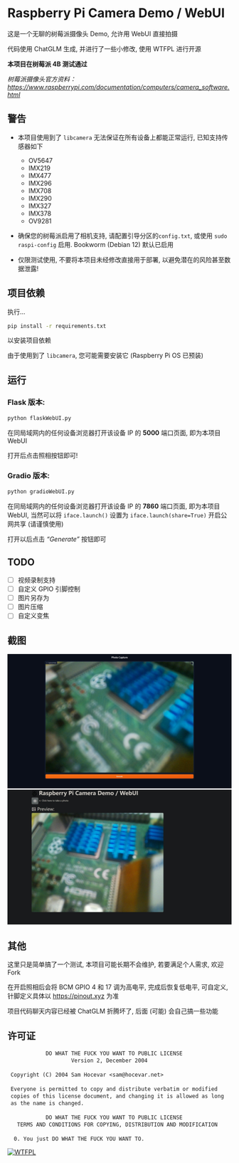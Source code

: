# Raspberry Pi Camera Demo / WebUI

这是一个无聊的树莓派摄像头 Demo, 允许用 WebUI 直接拍摄

代码使用 ChatGLM 生成, 并进行了一些小修改, 使用 WTFPL 进行开源

__本项目在树莓派 4B 测试通过__

_树莓派摄像头官方资料：https://www.raspberrypi.com/documentation/computers/camera_software.html_

## 警告

- 本项目使用到了 `libcamera` 无法保证在所有设备上都能正常运行, 已知支持传感器如下
  - OV5647
  - IMX219
  - IMX477
  - IMX296
  - IMX708
  - IMX290
  - IMX327
  - IMX378
  - OV9281

- 确保您的树莓派启用了相机支持, 请配置引导分区的`config.txt`, 或使用 `sudo raspi-config` 启用. Bookworm (Debian 12) 默认已启用

- 仅限测试使用, 不要将本项目未经修改直接用于部署, 以避免潜在的风险甚至数据泄露!

## 项目依赖

执行...

```bash
pip install -r requirements.txt
```
以安装项目依赖

由于使用到了 `libcamera`, 您可能需要安装它 (Raspberry Pi OS 已预装)

## 运行

### Flask 版本:

```bash
python flaskWebUI.py
```
在同局域网内的任何设备浏览器打开该设备 IP 的 __5000__ 端口页面, 即为本项目 WebUI

打开后点击照相按钮即可!

### Gradio 版本:

```bash
python gradioWebUI.py
```
在同局域网内的任何设备浏览器打开该设备 IP 的 __7860__ 端口页面, 即为本项目 WebUI, 当然可以将 `iface.launch()` 设置为 `iface.launch(share=True)` 开启公网共享 (请谨慎使用)

打开以后点击 _“Generate”_ 按钮即可

## TODO

- [ ] 视频录制支持
- [ ] 自定义 GPIO 引脚控制
- [ ] 图片另存为
- [ ] 图片压缩
- [ ] 自定义变焦

## 截图

![Gradio](./screenshots/gradio.jpeg)
![Flask](./screenshots/flask.jpeg)

## 其他

这里只是简单搞了一个测试, 本项目可能长期不会维护, 若要满足个人需求, 欢迎 Fork

在开启照相后会将 BCM GPIO 4 和 17 调为高电平, 完成后恢复低电平, 可自定义, 针脚定义具体以 https://pinout.xyz 为准

项目代码聊天内容已经被 ChatGLM 折腾坏了, 后面 (可能) 会自己搞一些功能

## 许可证

~~~
            DO WHAT THE FUCK YOU WANT TO PUBLIC LICENSE
                    Version 2, December 2004

 Copyright (C) 2004 Sam Hocevar <sam@hocevar.net>

 Everyone is permitted to copy and distribute verbatim or modified
 copies of this license document, and changing it is allowed as long
 as the name is changed.

            DO WHAT THE FUCK YOU WANT TO PUBLIC LICENSE
   TERMS AND CONDITIONS FOR COPYING, DISTRIBUTION AND MODIFICATION

  0. You just DO WHAT THE FUCK YOU WANT TO.

~~~

<a href="http://www.wtfpl.net/"><img
       src="http://www.wtfpl.net/wp-content/uploads/2012/12/wtfpl-badge-4.png"
       width="80" height="15" alt="WTFPL" /></a>
